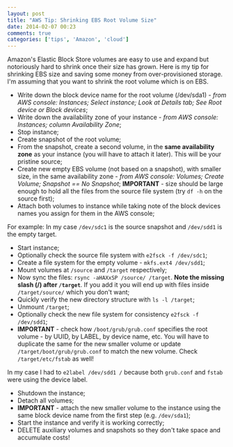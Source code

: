 ```yaml
---
layout: post
title: "AWS Tip: Shrinking EBS Root Volume Size"
date: 2014-02-07 00:23
comments: true
categories: ['tips', 'Amazon', 'cloud']
---
```


Amazon's Elastic Block Store volumes are easy to use and expand but notoriously
hard to shrink once their size has grown. Here is my tip for shrinking EBS size
and saving some money from over-provisioned storage. I'm assuming that you want to
shrink the root volume which is on EBS. 

- Write down the block device name for the root volume (/dev/sda1) - *from AWS console:
Instances; Select instance; Look at Details tab; See Root device or Block devices*;
- Write down the availability zone of your instance - *from AWS console: Instances;
column Availability Zone*;
- Stop instance;
- Create snapshot of the root volume;
- From the snapshot, create a second volume, in the **same availability zone** as
your instance (you will have to attach it later). This will be your pristine source;
- Create new empty EBS volume (not based on a snapshot), with smaller size,
in the same availability zone - *from AWS console: Volumes; Create Volume;
Snapshot == No Snapshot*; **IMPORTANT** - size should be large enough to hold
all the files from the source file system (try `df -h` on the source first);
- Attach both volumes to instance while taking note of the block devices names
you assign for them in the AWS console;

For example: In my case `/dev/sdc1` is the source snapshot and `/dev/sdd1` is the
empty target.

- Start instance;
- Optionally check the source file system with `e2fsck -f /dev/sdc1`;
- Create a file system for the empty volume - `mkfs.ext4 /dev/sdd1`;
- Mount volumes at `/source` and `/target` respectively;
- Now sync the files: `rsync -aHAXxSP /source/ /target`. **Note the missing slash (/)
after `/target`**. If you add it you will end up with files inside `/target/source/`
which you don't want;
- Quickly verify the new directory structure with `ls -l /target`;
- Unmount `/target`;
- Optionally check the new file system for consistency `e2fsck -f /dev/sdd1`;
- **IMPORTANT** - check how `/boot/grub/grub.conf` specifies the root volume - 
by UUID, by LABEL, by device name, etc. You will have to duplicate the same for the
new smaller volume or update `/target/boot/grub/grub.conf` to match the new volume.
Check `/target/etc/fstab` as well!

In my case I had to `e2label /dev/sdd1 /` because both `grub.conf` and `fstab` were
using the device label.

- Shutdown the instance;
- Detach all volumes;
- **IMPORTANT** - attach the new smaller volume to the instance using the same block device
name from the first step (e.g. `/dev/sda1`);
- Start the instance and verify it is working correctly;
- DELETE auxiliary volumes and snapshots so they don't take space and accumulate costs!

